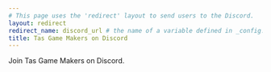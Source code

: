 ```yaml
---
# This page uses the 'redirect' layout to send users to the Discord.
layout: redirect
redirect_name: discord_url # the name of a variable defined in _config.yml
title: Tas Game Makers on Discord
---
```

Join Tas Game Makers on Discord.